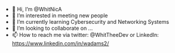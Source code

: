 - 👋 Hi, I’m @WhitNicA
- 👀 I’m interested in meeting new people
- 🌱 I’m currently learning Cybersecurity and Networking Systems
- 💞️ I’m looking to collaborate on ...
- 📫 How to reach me via twitter: @WhitTheeDev or LinkedIn: https://www.linkedin.com/in/wadams2/
<!---
WhitNicA/WhitNicA is a ✨ special ✨ repository because its `README.md` (this file) appears on your GitHub profile.
You can click the Preview link to take a look at your changes.
--->
